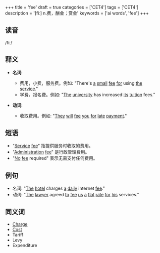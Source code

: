 +++
title = 'fee'
draft = true
categories = ['CET4']
tags = ['CET4']
description = '[fiː] n.费，酬金；赏金'
keywords = ['ai words', 'fee']
+++

## 读音
/fiː/

## 释义
- **名词**:
  - 费用，小费，服务费。例如: "There's [a](/zh/post/a/) [small](/zh/post/small/) [fee](/zh/post/fee/) [for](/zh/post/for/) using [the](/zh/post/the/) [service](/zh/post/service/)."
  - 学费，报名费。例如: "[The](/zh/post/the/) [university](/zh/post/university/) has increased [its](/zh/post/its/) [tuition](/zh/post/tuition/) fees."

- **动词**:
  - 收取费用。例如: "[They](/zh/post/they/) [will](/zh/post/will/) [fee](/zh/post/fee/) [you](/zh/post/you/) [for](/zh/post/for/) [late](/zh/post/late/) [payment](/zh/post/payment/)."

## 短语
- "[Service](/zh/post/service/) [fee](/zh/post/fee/)" 指提供服务时收取的费用。
- "[Administration](/zh/post/administration/) [fee](/zh/post/fee/)" 是行政管理费用。
- "[No](/zh/post/no/) [fee](/zh/post/fee/) required" 表示无需支付任何费用。

## 例句
- 名词: "[The](/zh/post/the/) [hotel](/zh/post/hotel/) charges [a](/zh/post/a/) [daily](/zh/post/daily/) internet [fee](/zh/post/fee/)."
- 动词: "[The](/zh/post/the/) [lawyer](/zh/post/lawyer/) agreed [to](/zh/post/to/) [fee](/zh/post/fee/) [us](/zh/post/us/) [a](/zh/post/a/) [flat](/zh/post/flat/) [rate](/zh/post/rate/) [for](/zh/post/for/) [his](/zh/post/his/) services."

## 同义词
- [Charge](/zh/post/charge/)
- [Cost](/zh/post/cost/)
- Tariff
- Levy
- Expenditure
